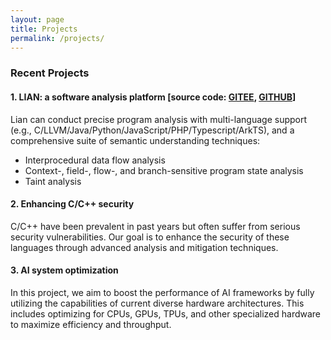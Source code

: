 ```yaml
---
layout: page
title: Projects
permalink: /projects/
---
```



  
### Recent Projects

#### 1. LIAN: a software analysis platform [source code: [GITEE](https://gitee.com/fdu-ssr/lian), [GITHUB](https://github.com/yang-guangliang/lian)]
Lian can conduct precise program analysis with multi-language support (e.g., C/LLVM/Java/Python/JavaScript/PHP/Typescript/ArkTS), and a comprehensive suite of semantic understanding techniques:
  - Interprocedural data flow analysis
  - Context-, field-, flow-, and branch-sensitive program state analysis
  - Taint analysis

#### 2. Enhancing C/C++ security
C/C++ have been prevalent in past years but often suffer from serious security vulnerabilities. Our goal is to enhance the security of these languages through advanced analysis and mitigation techniques.

#### 3. AI system optimization
In this project, we aim to boost the performance of AI frameworks by fully utilizing the capabilities of current diverse hardware architectures. This includes optimizing for CPUs, GPUs, TPUs, and other specialized hardware to maximize efficiency and throughput.


